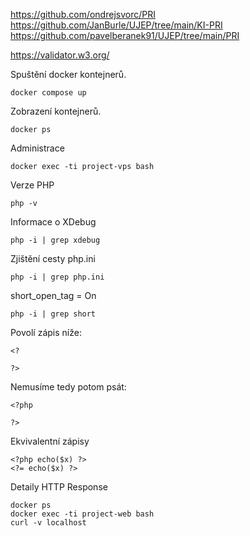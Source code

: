 https://github.com/ondrejsvorc/PRI
https://github.com/JanBurle/UJEP/tree/main/KI-PRI  
https://github.com/pavelberanek91/UJEP/tree/main/PRI

https://validator.w3.org/

Spuštění docker kontejnerů.
```
docker compose up
```

Zobrazení kontejnerů.
```
docker ps
```

Administrace
```
docker exec -ti project-vps bash
```

Verze PHP
```
php -v
```

Informace o XDebug
```
php -i | grep xdebug
```

Zjištění cesty php.ini
```
php -i | grep php.ini
```

short_open_tag = On
```
php -i | grep short
```
Povolí zápis níže:
```
<?

?>
```
Nemusíme tedy potom psát:
```
<?php

?>
```

Ekvivalentní zápisy
```
<?php echo($x) ?>
<?= echo($x) ?>
```

Detaily HTTP Response
```
docker ps
docker exec -ti project-web bash
curl -v localhost
```
